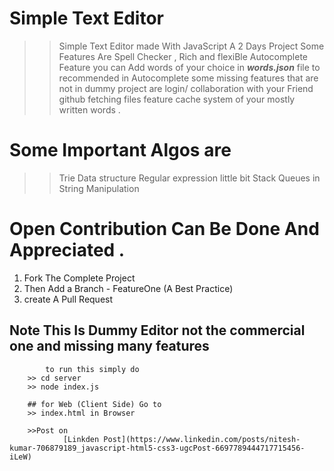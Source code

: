 # Simple Text Editor

>> Simple Text Editor made With JavaScript A 2 Days Project 
>> Some Features Are Spell Checker , Rich and flexiBle Autocomplete Feature
>> you can Add words of your choice in ***words.json*** file to recommended in Autocomplete
>> some missing features that are not in dummy project are login/ collaboration with your Friend
>> github fetching files feature
>> cache system of your mostly written words .



# Some Important Algos are 

>> Trie Data structure
>> Regular expression little bit
>> Stack Queues in String Manipulation

# Open Contribution Can Be Done And Appreciated . 

1. Fork The Complete Project
2. Then Add a Branch - FeatureOne (A Best Practice)
3. create A Pull Request 

## Note This Is Dummy Editor not the commercial one and missing many features 

            to run this simply do 
	    >> cd server
	    >> node index.js

	    ## for Web (Client Side) Go to 
	    >> index.html in Browser

	    >>Post on 
	    	    [Linkden Post](https://www.linkedin.com/posts/nitesh-kumar-706879189_javascript-html5-css3-ugcPost-6697789444717715456-iLeW)








